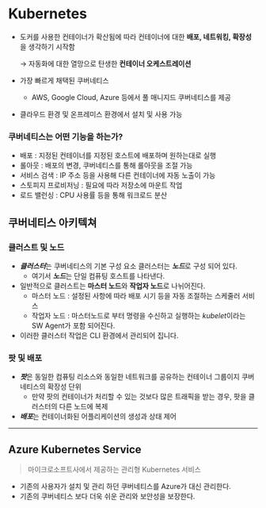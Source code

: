 # Kubernetes

- 도커를 사용한 컨테이너가 확산됨에 따라 컨테이너에 대한 **배포, 네트워킹, 확장성**을 생각하기 시작함
    
    → 자동화에 대한 열망으로 탄생한 **컨테이너 오케스트레이션**
    
- 가장 빠르게 채택된 쿠버네티스
    - AWS, Google Cloud, Azure 등에서 풀 매니지드 쿠버네티스를 제공
- 클라우드 환경 및 온프레미스 환경에서 설치 및 사용 가능

### 쿠버네티스는 어떤 기능을 하는가?

- 배포 : 지정된 컨테이너를 지정된 호스트에 배포하며 원하는대로 실행
- 롤아웃 : 배포의 변경, 쿠버네티스를 통해 롤아웃을 조절 가능
- 서비스 검색 : IP 주소 등을 사용해 다른 컨테이너에 자동 노출이 가능
- 스토피지 프로비저닝 : 필요에 따라 저장소에 마운트 작업
- 로드 밸런싱 : CPU 사용률 등을 통해 워크로드 분산

## 쿠버네티스 아키텍쳐

### 클러스트 및 노드

- ***클러스터***는 쿠버네티스의 기본 구성 요소 클러스터는 ***노드***로 구성 되어 있다.
    - 여기서 ***노드***는 단일 컴퓨팅 호스트를 나타낸다.
- 일반적으로 클러스트는 **마스터 노드**와 **작업자 노드**로 나뉘어진다.
    - 마스터 노드 : 설정된 사항에 따라 배포 시기 등을 자동 조절하는 스케줄러 서비스
    - 작업자 노드 : 마스터노드로 부터 명령을 수신하고 실행하는 *kubelet*이라는 SW Agent가 포함 되어진다.
- 이러한 클러스터 작업은 CLI 환경에서 관리되어 집니다.

### 팟 및 배포

- ***팟***은 동일한 컴퓨팅 리소스와 동일한 네트워크를 공유하는 컨테이너 그룹이지 쿠버네티스의 확장성 단위
    - 만약 팟의 컨테이너가 처리할 수 있는 것보다 많은 트래픽을 받는 경우, 팟을 클러스터의 다른 노드에 복제
- ***배포***는 컨테이너화된 어플리케이션의 생성과 상태 제어

---

## Azure Kubernetes Service

> 마이크로소프트사에서 제공하는 관리형 Kubernetes 서비스
> 
- 기존의 사용자가 설치 및 관리 하던 쿠버네티스를 Azure가 대신 관리한다.
- 기존의 쿠버네티스 보다 더욱 쉬운 관리와 보안성을 보장한다.